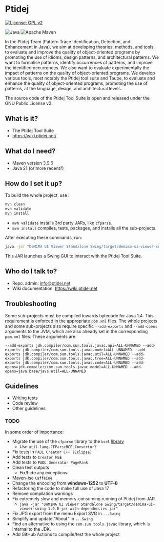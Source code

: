 # Ptidej

[![License: GPL v2](https://img.shields.io/badge/License-GPL_v2-blue.svg)](https://www.gnu.org/licenses/old-licenses/gpl-2.0.en.html)

![Java](https://img.shields.io/badge/java-%23ED8B00.svg?style=for-the-badge&logo=openjdk&logoColor=white)
![Apache Maven](https://img.shields.io/badge/Maven-green?style=for-the-badge&logo=Apache%20Maven)

In the Ptidej Team (Pattern Trace Identification, Detection, and Enhancement in Java), we aim at developing theories, methods, 
and tools, to evaluate and improve the quality of object-oriented programs by promoting the use of idioms, design patterns, 
and architectural patterns. We want to formalise patterns, identify occurrences of patterns, and improve the identified 
occurrences. We also want to evaluate experimentally the impact of patterns on the quality of object-oriented programs. We 
develop various tools, most notably the Ptidej tool suite and Taupe, to evaluate and enhance the quality of object-oriented 
programs, promoting the use of patterns, at the language, design, and architectural levels.

The source code of the Ptidej Tool Suite is open and released under the GNU Public License v2.

## What is it?

* The Ptidej Tool Suite
* https://wiki.ptidej.net/

## What do I need?

- Maven version 3.9.6
- Java 21 (or more recent?)

## How do I set it up?

To build the whole project, use : 
```bash
mvn clean
mvn validate
mvn install
```

- `mvn validate` installs 3rd party JARs, like `cfparse`.
- `mvn install` compiles, tests, packages, and installs all the sub-projects.

After executing these commands, run:
```bash
java -jar "DeMIMA UI Viewer Standalone Swing/target/demima-ui-viewer-swing-1.0.0-jar-with-dependencies.jar"
```

This JAR launches a Swing GUI to interact with the Ptidej Tool Suite.

## Who do I talk to?

- Repo. admin: info@ptidej.net
- Wiki documentation: https://wiki.ptidej.net

## Troubleshooting

Some sub-projects must be compiled towards bytecode for Java 1.4. This requirement is enforced in the appropriate `pom.xml` files. The whole projects and some sub-projects also require specific `--add-exports` and `--add-opens` arguments to the JVM, which are also already set in the corresponding `pom.xml` files. These arguments are:

```--add-exports jdk.compiler/com.sun.tools.javac.api=ALL-UNNAMED --add-exports jdk.compiler/com.sun.tools.javac.model=ALL-UNNAMED --add-exports jdk.compiler/com.sun.tools.javac.util=ALL-UNNAMED --add-exports jdk.compiler/com.sun.tools.javac.tree=ALL-UNNAMED --add-exports jdk.compiler/com.sun.tools.javac.code=ALL-UNNAMED --add-opens=jdk.compiler/com.sun.tools.javac.model=ALL-UNNAMED --add-opens=java.base/java.util=ALL-UNNAMED```

## Guidelines

* Writing tests
* Code review
* Other guidelines

### TODO

In some order of importance:
- Migrate the use of the `cfparse` library to the `bcel` [library](https://mvnrepository.com/artifact/org.apache.bcel/bcel)
  - Use `util.lang.CFParseBCELConvertor`?
- Fix tests in `PADL Creator C++ (Eclipse)`
- Add tests to `Creator MSE`
- Add tests to `PADL Generator PageRank`
- Clean test outputs
  - Fix/hide any exceptions
- Maven-ise `Caffeine`
- Change the encoding from **windows-1252** to **UTF-8**
- Refactoring the code to make full use of Java 17
- Remove compilation warnings
- Fix extremely slow and memory-consuming running of Ptidej from JAR
  - `java -jar "DeMIMA UI Viewer Standalone Swing/target/demima-ui-viewer-swing-1.0.0-jar-with-dependencies.jar"`
- Fix JPG export from the menu Export SVG in `...Swing`
- Simplify and update "About" in `...Swing`
- Find an alternative to using the `com.sun.tools.javac` library, which is internal to the JDK.
- Add GitHub Actions to compile/test the whole project
